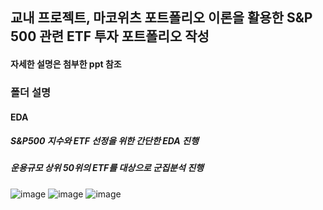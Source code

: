 ## 교내 프로젝트, 마코위츠 포트폴리오 이론을 활용한 S&P 500 관련 ETF 투자 포트폴리오 작성
#### 자세한 설명은 첨부한 ppt 참조

### 폴더 설명
#### EDA
##### S&P500 지수와 ETF 선정을 위한 간단한 EDA 진행
##### 운용규모 상위 50위의 ETF를 대상으로 군집분석 진행
![image](https://user-images.githubusercontent.com/76254564/107885517-196a8980-6f3e-11eb-8bf7-27c78343caf9.png)
![image](https://user-images.githubusercontent.com/76254564/107885520-24251e80-6f3e-11eb-9070-9db938e32f08.png)
![image](https://user-images.githubusercontent.com/76254564/107885529-30a97700-6f3e-11eb-8b94-298364c02d8c.png)
